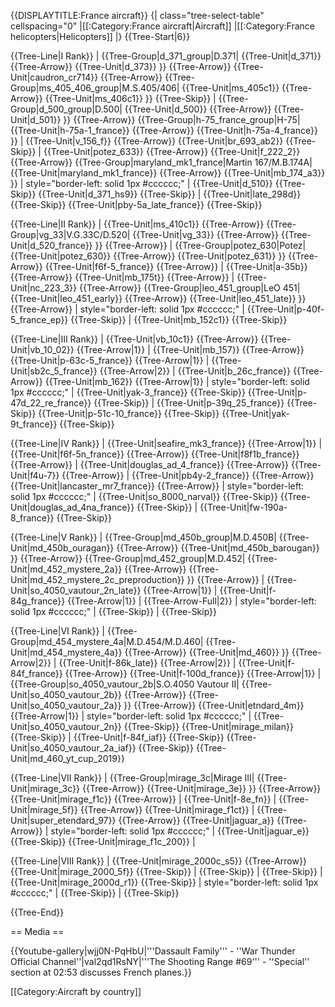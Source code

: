 {{DISPLAYTITLE:France aircraft}}
{| class="tree-select-table" cellspacing="0"
|[[:Category:France aircraft|Aircraft]]
|[[:Category:France helicopters|Helicopters]]
|}
{{Tree-Start|6}}

{{Tree-Line|I Rank}}
|
{{Tree-Group|d_371_group|D.371|
  {{Tree-Unit|d_371}}
{{Tree-Arrow}}
{{Tree-Unit|d_373}}
}}
{{Tree-Arrow}}
{{Tree-Unit|caudron_cr714}}
{{Tree-Arrow}}
{{Tree-Group|ms_405_406_group|M.S.405/406|
  {{Tree-Unit|ms_405c1}}
{{Tree-Arrow}}
{{Tree-Unit|ms_406c1}}
}}
{{Tree-Skip}}
|
{{Tree-Group|d_500_group|D.500|
  {{Tree-Unit|d_500}}
{{Tree-Arrow}}
{{Tree-Unit|d_501}}
}}
{{Tree-Arrow}}
{{Tree-Group|h-75_france_group|H-75|
  {{Tree-Unit|h-75a-1_france}}
{{Tree-Arrow}}
{{Tree-Unit|h-75a-4_france}}
}}
|
{{Tree-Unit|v_156_f}}
{{Tree-Arrow}}
{{Tree-Unit|br_693_ab2}}
{{Tree-Skip}}
|
{{Tree-Unit|potez_633}}
{{Tree-Arrow}}
{{Tree-Unit|f_222_2}}
{{Tree-Arrow}}
{{Tree-Group|maryland_mk1_france|Martin 167/M.B.174A|
  {{Tree-Unit|maryland_mk1_france}}
{{Tree-Arrow}}
{{Tree-Unit|mb_174_a3}}
}}
| style="border-left: solid 1px #cccccc;" |
{{Tree-Unit|d_510}}
{{Tree-Skip}}
{{Tree-Unit|d_371_hs9}}
{{Tree-Skip}}
|
{{Tree-Unit|late_298d}}
{{Tree-Skip}}
{{Tree-Unit|pby-5a_late_france}}
{{Tree-Skip}}

{{Tree-Line|II Rank}}
|
{{Tree-Unit|ms_410c1}}
{{Tree-Arrow}}
{{Tree-Group|vg_33|V.G.33C/D.520|
  {{Tree-Unit|vg_33}}
{{Tree-Arrow}}
{{Tree-Unit|d_520_france}}
}}
{{Tree-Arrow}}
|
{{Tree-Group|potez_630|Potez|
  {{Tree-Unit|potez_630}}
{{Tree-Arrow}}
{{Tree-Unit|potez_631}}
}}
{{Tree-Arrow}}
{{Tree-Unit|f6f-5_france}}
{{Tree-Arrow}}
|
{{Tree-Unit|a-35b}}
{{Tree-Arrow}}
{{Tree-Unit|mb_175t}}
{{Tree-Arrow}}
|
{{Tree-Unit|nc_223_3}}
{{Tree-Arrow}}
{{Tree-Group|leo_451_group|LeO 451|
  {{Tree-Unit|leo_451_early}}
{{Tree-Arrow}}
{{Tree-Unit|leo_451_late}}
}}
{{Tree-Arrow}}
| style="border-left: solid 1px #cccccc;" |
{{Tree-Unit|p-40f-5_france_ep}}
{{Tree-Skip}}
|
{{Tree-Unit|mb_152c1}}
{{Tree-Skip}}

{{Tree-Line|III Rank}}
|
{{Tree-Unit|vb_10c1}}
{{Tree-Arrow}}
{{Tree-Unit|vb_10_02}}
{{Tree-Arrow|1}}
|
{{Tree-Unit|mb_157}}
{{Tree-Arrow}}
{{Tree-Unit|p-63c-5_france}}
{{Tree-Arrow|1}}
|
{{Tree-Unit|sb2c_5_france}}
{{Tree-Arrow|2}}
|
{{Tree-Unit|b_26c_france}}
{{Tree-Arrow}}
{{Tree-Unit|mb_162}}
{{Tree-Arrow|1}}
| style="border-left: solid 1px #cccccc;" |
{{Tree-Unit|yak-3_france}}
{{Tree-Skip}}
{{Tree-Unit|p-47d_22_re_france}}
{{Tree-Skip}}
|
{{Tree-Unit|p-39q_25_france}}
{{Tree-Skip}}
{{Tree-Unit|p-51c-10_france}}
{{Tree-Skip}}
{{Tree-Unit|yak-9t_france}}
{{Tree-Skip}}

{{Tree-Line|IV Rank}}
|
{{Tree-Unit|seafire_mk3_france}}
{{Tree-Arrow|1}}
|
{{Tree-Unit|f6f-5n_france}}
{{Tree-Arrow}}
{{Tree-Unit|f8f1b_france}}
{{Tree-Arrow}}
|
{{Tree-Unit|douglas_ad_4_france}}
{{Tree-Arrow}}
{{Tree-Unit|f4u-7}}
{{Tree-Arrow}}
|
{{Tree-Unit|pb4y-2_france}}
{{Tree-Arrow}}
{{Tree-Unit|lancaster_mr7_france}}
{{Tree-Arrow}}
| style="border-left: solid 1px #cccccc;" |
{{Tree-Unit|so_8000_narval}}
{{Tree-Skip}}
{{Tree-Unit|douglas_ad_4na_france}}
{{Tree-Skip}}
|
{{Tree-Unit|fw-190a-8_france}}
{{Tree-Skip}}

{{Tree-Line|V Rank}}
|
{{Tree-Group|md_450b_group|M.D.450B|
  {{Tree-Unit|md_450b_ouragan}}
{{Tree-Arrow}}
{{Tree-Unit|md_450b_barougan}}
}}
{{Tree-Arrow}}
{{Tree-Group|md_452_group|M.D.452|
  {{Tree-Unit|md_452_mystere_2a}}
{{Tree-Arrow}}
{{Tree-Unit|md_452_mystere_2c_preproduction}}
}}
{{Tree-Arrow}}
|
{{Tree-Unit|so_4050_vautour_2n_late}}
{{Tree-Arrow|1}}
|
{{Tree-Unit|f-84g_france}}
{{Tree-Arrow|1}}
|
{{Tree-Arrow-Full|2}}
| style="border-left: solid 1px #cccccc;" |
{{Tree-Skip}}
|
{{Tree-Skip}}

{{Tree-Line|VI Rank}}
|
{{Tree-Group|md_454_mystere_4a|M.D.454/M.D.460|
  {{Tree-Unit|md_454_mystere_4a}}
{{Tree-Arrow}}
{{Tree-Unit|md_460}}
}}
{{Tree-Arrow|2}}
|
{{Tree-Unit|f-86k_late}}
{{Tree-Arrow|2}}
|
{{Tree-Unit|f-84f_france}}
{{Tree-Arrow}}
{{Tree-Unit|f-100d_france}}
{{Tree-Arrow|1}}
|
{{Tree-Group|so_4050_vautour_2b|S.O.4050 Vautour II|
  {{Tree-Unit|so_4050_vautour_2b}}
{{Tree-Arrow}}
{{Tree-Unit|so_4050_vautour_2a}}
}}
{{Tree-Arrow}}
{{Tree-Unit|etndard_4m}}
{{Tree-Arrow|1}}
| style="border-left: solid 1px #cccccc;" |
{{Tree-Unit|so_4050_vautour_2n}}
{{Tree-Skip}}
{{Tree-Unit|mirage_milan}}
{{Tree-Skip}}
|
{{Tree-Unit|f-84f_iaf}}
{{Tree-Skip}}
{{Tree-Unit|so_4050_vautour_2a_iaf}}
{{Tree-Skip}}
{{Tree-Unit|md_460_yt_cup_2019}}

{{Tree-Line|VII Rank}}
|
{{Tree-Group|mirage_3c|Mirage III|
  {{Tree-Unit|mirage_3c}}
{{Tree-Arrow}}
{{Tree-Unit|mirage_3e}}
}}
{{Tree-Arrow}}
{{Tree-Unit|mirage_f1c}}
{{Tree-Arrow}}
|
{{Tree-Unit|f-8e_fn}}
|
{{Tree-Unit|mirage_5f}}
{{Tree-Arrow}}
{{Tree-Unit|mirage_f1ct}}
|
{{Tree-Unit|super_etendard_97}}
{{Tree-Arrow}}
{{Tree-Unit|jaguar_a}}
{{Tree-Arrow}}
| style="border-left: solid 1px #cccccc;" |
{{Tree-Unit|jaguar_e}}
{{Tree-Skip}}
{{Tree-Unit|mirage_f1c_200}}
|

{{Tree-Line|VIII Rank}}
|
{{Tree-Unit|mirage_2000c_s5}}
{{Tree-Arrow}}
{{Tree-Unit|mirage_2000_5f}}
{{Tree-Skip}}
|
{{Tree-Skip}}
|
{{Tree-Skip}}
|
{{Tree-Unit|mirage_2000d_r1}}
{{Tree-Skip}}
| style="border-left: solid 1px #cccccc;" |
{{Tree-Skip}}
|
{{Tree-Skip}}

{{Tree-End}}

== Media ==

<!-- ''Excellent additions to the article would be video guides, screenshots from the game, and photos.'' -->

{{Youtube-gallery|wjj0N-PqHbU|'''Dassault Family''' - ''War Thunder Official Channel''|val2qd1RsNY|'''The Shooting Range #69''' - ''Special'' section at 02:53 discusses French planes.}}

[[Category:Aircraft by country]]
